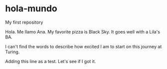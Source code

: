 # hola-mundo
My first repository

Hola. Me llamo Ana. My favorite pizza is Black Sky. It goes well with a Lila's BA.

I can't find the words to describe how excited I am to start on this journey at Turing.

Adding this line as a test. Let's see if I got it.

